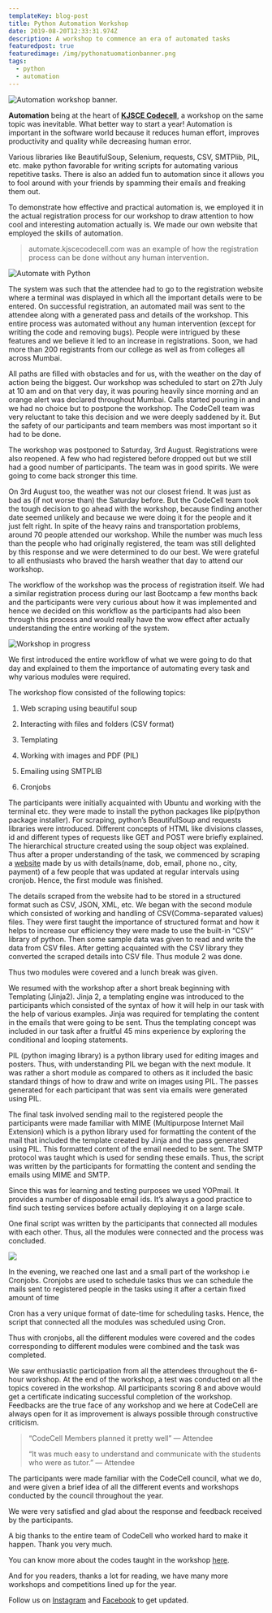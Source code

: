 ```yaml
---
templateKey: blog-post
title: Python Automation Workshop
date: 2019-08-20T12:33:31.974Z
description: A workshop to commence an era of automated tasks
featuredpost: true
featuredimage: /img/pythonatuomationbanner.png
tags:
  - python
  - automation
---
```



![Automation workshop banner.](/img/pythonatuomationbanner.png "Automation workshop banner.")

<!--StartFragment-->

**Automation** being at the heart of **[KJSCE Codecell](http://kjscecodecell.com/)**, a workshop on the same topic was inevitable. What better way to start a year! Automation is important in the software world because it reduces human effort, improves productivity and quality while decreasing human error.

Various libraries like BeautifulSoup, Selenium, requests, CSV, SMTPlib, PIL, etc. make python favorable for writing scripts for automating various repetitive tasks. There is also an added fun to automation since it allows you to fool around with your friends by spamming their emails and freaking them out.

To demonstrate how effective and practical automation is, we employed it in the actual registration process for our workshop to draw attention to how cool and interesting automation actually is. We made our own website that employed the skills of automation.

> automate.kjscecodecell.com was an example of how the registration process can be done without any human intervention.

<!--EndFragment-->

![Automate with Python](/img/pic-2.png)

<!--StartFragment-->

The system was such that the attendee had to go to the registration website where a terminal was displayed in which all the important details were to be entered. On successful registration, an automated mail was sent to the attendee along with a generated pass and details of the workshop. This entire process was automated without any human intervention (except for writing the code and removing bugs). People were intrigued by these features and we believe it led to an increase in registrations. Soon, we had more than 200 registrants from our college as well as from colleges all across Mumbai.

All paths are filled with obstacles and for us, with the weather on the day of action being the biggest. Our workshop was scheduled to start on 27th July at 10 am and on that very day, it was pouring heavily since morning and an orange alert was declared throughout Mumbai. Calls started pouring in and we had no choice but to postpone the workshop. The CodeCell team was very reluctant to take this decision and we were deeply saddened by it. But the safety of our participants and team members was most important so it had to be done.

The workshop was postponed to Saturday, 3rd August. Registrations were also reopened. A few who had registered before dropped out but we still had a good number of participants. The team was in good spirits. We were going to come back stronger this time.

On 3rd August too, the weather was not our closest friend. It was just as bad as (if not worse than) the Saturday before. But the CodeCell team took the tough decision to go ahead with the workshop, because finding another date seemed unlikely and because we were doing it for the people and it just felt right. In spite of the heavy rains and transportation problems, around 70 people attended our workshop. While the number was much less than the people who had originally registered, the team was still delighted by this response and we were determined to do our best. We were grateful to all enthusiasts who braved the harsh weather that day to attend our workshop.

The workflow of the workshop was the process of registration itself. We had a similar registration process during our last Bootcamp a few months back and the participants were very curious about how it was implemented and hence we decided on this workflow as the participants had also been through this process and would really have the wow effect after actually understanding the entire working of the system.

<!--EndFragment-->

![Workshop in progress](/img/pic-3.jpeg "Workshop in progress in the lab B215")

<!--StartFragment-->

We first introduced the entire workflow of what we were going to do that day and explained to them the importance of automating every task and why various modules were required.

The workshop flow consisted of the following topics:

1. Web scraping using beautiful soup

2. Interacting with files and folders (CSV format)

3. Templating

4. Working with images and PDF (PIL)

5. Emailing using SMTPLIB

6. Cronjobs

The participants were initially acquainted with Ubuntu and working with the terminal etc. they were made to install the python packages like pip(python package installer). For scraping, python’s BeautifulSoup and requests libraries were introduced. Different concepts of HTML like divisions classes, id and different types of requests like GET and POST were briefly explained. The hierarchical structure created using the soup object was explained. Thus after a proper understanding of the task, we commenced by scraping a [website](http://scrape.kjscecodecell.com/) made by us with details(name, dob, email, phone no., city, payment) of a few people that was updated at regular intervals using cronjob. Hence, the first module was finished.

The details scraped from the website had to be stored in a structured format such as CSV, JSON, XML, etc. We began with the second module which consisted of working and handling of CSV(Comma-separated values) files. They were first taught the importance of structured format and how it helps to increase our efficiency they were made to use the built-in “CSV” library of python. Then some sample data was given to read and write the data from CSV files. After getting acquainted with the CSV library they converted the scraped details into CSV file. Thus module 2 was done.

Thus two modules were covered and a lunch break was given.

We resumed with the workshop after a short break beginning with Templating (Jinja2). Jinja 2, a templating engine was introduced to the participants which consisted of the syntax of how it will help in our task with the help of various examples. Jinja was required for templating the content in the emails that were going to be sent. Thus the templating concept was included in our task after a fruitful 45 mins experience by exploring the conditional and looping statements.

PIL (python imaging library) is a python library used for editing images and posters. Thus, with understanding PIL we began with the next module. It was rather a short module as compared to others as it included the basic standard things of how to draw and write on images using PIL. The passes generated for each participant that was sent via emails were generated using PIL.

The final task involved sending mail to the registered people the participants were made familiar with MIME (Multipurpose Internet Mail Extension) which is a python library used for formatting the content of the mail that included the template created by Jinja and the pass generated using PIL. This formatted content of the email needed to be sent. The SMTP protocol was taught which is used for sending these emails. Thus, the script was written by the participants for formatting the content and sending the emails using MIME and SMTP.

Since this was for learning and testing purposes we used YOPmail. It provides a number of disposable email ids. It’s always a good practice to find such testing services before actually deploying it on a large scale.

One final script was written by the participants that connected all modules with each other. Thus, all the modules were connected and the process was concluded.

<!--EndFragment-->

![](/img/pic-4.jpeg)

<!--StartFragment-->

In the evening, we reached one last and a small part of the workshop i.e Cronjobs. Cronjobs are used to schedule tasks thus we can schedule the mails sent to registered people in the tasks using it after a certain fixed amount of time

Cron has a very unique format of date-time for scheduling tasks. Hence, the script that connected all the modules was scheduled using Cron.

Thus with cronjobs, all the different modules were covered and the codes corresponding to different modules were combined and the task was completed.

We saw enthusiastic participation from all the attendees throughout the 6-hour workshop. At the end of the workshop, a test was conducted on all the topics covered in the workshop. All participants scoring 8 and above would get a certificate indicating successful completion of the workshop. Feedbacks are the true face of any workshop and we here at CodeCell are always open for it as improvement is always possible through constructive criticism.

> “CodeCell Members planned it pretty well” — Attendee
>
> “It was much easy to understand and communicate with the students who were as tutor.” — Attendee

The participants were made familiar with the CodeCell council, what we do, and were given a brief idea of all the different events and workshops conducted by the council throughout the year.

We were very satisfied and glad about the response and feedback received by the participants.

A big thanks to the entire team of CodeCell who worked hard to make it happen. Thank you very much.

You can know more about the codes taught in the workshop [here](https://github.com/kjsce-codecell/Python-Automation/).

And for you readers, thanks a lot for reading, we have many more workshops and competitions lined up for the year.

Follow us on [Instagram](https://www.instagram.com/kjsce_codecell/?hl=en) and [Facebook](https://www.facebook.com/kjscecodecell/) to get updated.

<!--EndFragment-->